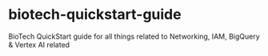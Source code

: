 # biotech-quickstart-guide
BioTech QuickStart guide for all things related to Networking, IAM, BigQuery &amp; Vertex AI related 
